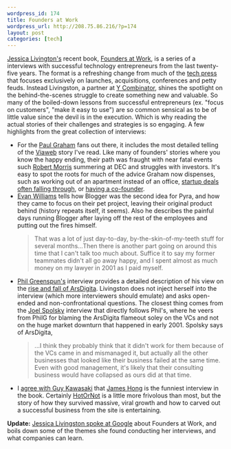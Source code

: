 ```yaml
--- 
wordpress_id: 174
title: Founders at Work
wordpress_url: http://208.75.86.216/?p=174
layout: post
categories: [tech]
---
```

<a href="http://www.foundersatwork.com/jessicalivingston.html">Jessica Livington's</a> recent book, <a href="http://www.amazon.com/Founders-Work-Stories-Startups-Early/dp/1590597141/ref=nosim?tag=mikechampion">Founders at Work</a>, is a series of a interviews with successful technology entrepreneurs from the last twenty-five years. The format is a refreshing change from much of the <a href="http://www.valleywag.com/tech/i-hate-it-here/dear-silicon-valley-journalists-you-have-failed-250538.php">tech press</a> that focuses exclusively on launches, acquisitions, conferences and petty feuds. Instead Livingston, a partner at <a href="http://ycombinator.com/">Y Combinator</a>, shines the spotlight on the behind-the-scenes struggle to create something new and valuable. So many of the boiled-down lessons from successful entrepreneurs (ex. "focus on customers", "make it easy to use") are so common sensical as to be of little value since the devil is in the execution. Which is why reading the actual stories of their challenges and strategies is so engaging. A few highlights from the great collection of interviews:

<ul>
<li>For the <a href="http://www.paulgraham.com/">Paul Graham</a> fans out there, it includes the most detailed telling of the <a href="http://en.wikipedia.org/wiki/Viaweb">Viaweb</a> story I've read. Like many of founders' stories where you know the happy ending, their path was fraught with near fatal events such <a href="http://pdos.csail.mit.edu/~rtm/">Robert Morris</a> summering at DEC and struggles with investors.  It's easy to spot the roots for much of the advice Graham now dispenses, such as working out of an apartment instead of an office, <a href="http://www.paulgraham.com/startupfunding.html">startup deals often falling through</a>, or <a href="http://infogami.com/blog/introduction">having a co-founder</a>.

<li><a href="http://evhead.com/">Evan Williams</a> tells how Blogger was the second idea for Pyra, and how they came to focus on their pet project, leaving their original product behind (history repeats itself, it seems). Also he describes the painful days running Blogger after laying off the rest of the employees and putting out the fires himself. 

<blockquote> 
That was a lot of just day-to-day, by-the-skin-of-my-teeth stuff for several months...Then there is another part going on around this time that I can't talk too much about. Suffice it to say my former teammates didn't all go away happy, and I spent almost as much money on my lawyer in 2001 as I paid myself.
</blockquote>

<li><a href="http://philip.greenspun.com/">Phil Greenspun's</a> interview provides a detailed description of his view on the <a href="http://www.waxy.org/random/arsdigita/">rise and fall of ArsDigita</a>. Livingston does not inject herself into the interview (which more interviewers should emulate) and asks open-ended and non-confrontational questions. The closest thing comes from the <a href="http://www.joelonsoftware.com/">Joel Spolsky</a> interview that directly follows Phil's, where he veers from PhilG for blaming the ArsDigita flameout soley on the VCs and not on the huge market downturn that happened in early 2001. Spolsky says of ArsDigita, 

<blockquote>
...I think they probably think that it didn't work for them because of the VCs came in and mismanaged it, but actually all the other businesses that looked like their business failed at the same time. Even with good management, it's likely that their consulting business would have collapsed as ours did at that time.
</blockquote>

<li>I <a href="http://blog.guykawasaki.com/2007/03/founders_at_wor.html">agree with Guy Kawasaki</a> that <a href="http://www.hotornot.com/pages/about.html">James Hong</a> is the funniest interview in the book. Certainly <a href="http://hotornot.com/">HotOrNot</a> is a little more frivolous than most, but the story of how they survived massive, viral growth and how to carved out a successful business from the site is entertaining.

</ul>

<b>Update:</b> <a href="http://www.youtube.com/watch?v=z6hoPw5hItY">Jessica Livingston spoke at Google</a> about Founders at Work, and boils down some of the themes she found conducting her interviews, and what companies can learn.
